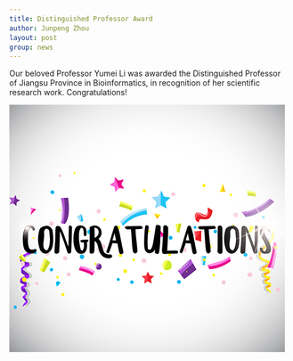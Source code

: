 ```yaml
---
title: Distinguished Professor Award
author: Junpeng Zhou
layout: post
group: news
---
```

Our beloved Professor Yumei Li was awarded the Distinguished Professor of Jiangsu Province in Bioinformatics, in recognition of her scientific research work. Congratulations!

<img src="/static/img/news/congratulations.jpg" alt="Congratulations!" class="img-responsive">
